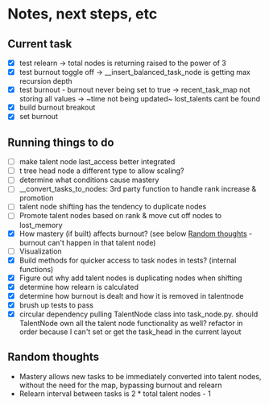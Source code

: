 # Notes, next steps, etc
## Current task
- [x] test relearn -> total nodes is returning raised to the power of 3
- [x] test burnout toggle off -> __insert_balanced_task_node is getting max recursion depth
- [x] test burnout - burnout never being set to true -> recent_task_map not storing all values -> ~time not being updated~ lost_talents cant be found
- [x] build burnout breakout
- [x] set burnout

## Running things to do
- [ ] make talent node last_access better integrated
- [ ] t tree head node a different type to allow scaling?
- [ ] determine what conditions cause mastery
- [ ] __convert_tasks_to_nodes: 3rd party function to handle rank increase & promotion
- [ ] talent node shifting has the tendency to duplicate nodes
- [ ] Promote talent nodes based on rank & move cut off nodes to lost_memory
- [x] How mastery (if built) affects burnout? (see below [Random thoughts](#random-thoughts) - burnout can't happen in that talent node)
- [ ] Visualization
- [x] Build methods for quicker access to task nodes in tests? (internal functions)
- [x] Figure out why add talent nodes is duplicating nodes when shifting
- [x] determine how relearn is calculated
- [x] determine how burnout is dealt and how it is removed in talentnode
- [x] brush up tests to pass
- [x] circular dependency pulling TalentNode class into task_node.py. should TalentNode own all the talent node functionality as well? refactor in order because I can't set or get the task_head in the current layout

## Random thoughts
- Mastery allows new tasks to be immediately converted into talent nodes, without the need for the map, bypassing burnout and relearn
- Relearn interval between tasks is 2 * total talent nodes - 1
